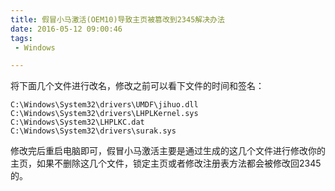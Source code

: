 ```yaml
---
title: 假冒小马激活(OEM10)导致主页被篡改到2345解决办法
date: 2016-05-12 09:00:46
tags:
 - Windows

---
```


将下面几个文件进行改名，修改之前可以看下文件的时间和签名：
```
C:\Windows\System32\drivers\UMDF\jihuo.dll
C:\Windows\System32\drivers\LHPLKernel.sys
C:\Windows\System32\LHPLKC.dat
C:\Windows\System32\drivers\surak.sys
```
修改完后重启电脑即可，假冒小马激活主要是通过生成的这几个文件进行修改你的主页，如果不删除这几个文件，锁定主页或者修改注册表方法都会被修改回2345的。
